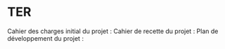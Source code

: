 # TER

Cahier des charges initial du projet :
Cahier de recette du projet : 
Plan de développement du projet : 

